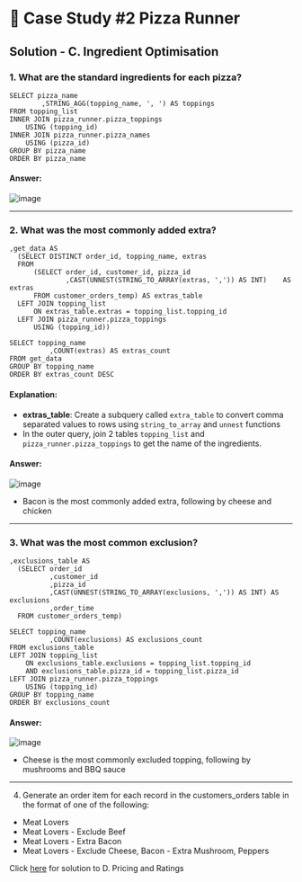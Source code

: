 # 🍕 Case Study #2 Pizza Runner

## Solution - C. Ingredient Optimisation

### 1. What are the standard ingredients for each pizza?
```
SELECT pizza_name
		,STRING_AGG(topping_name, ', ') AS toppings
FROM topping_list
INNER JOIN pizza_runner.pizza_toppings
	USING (topping_id)
INNER JOIN pizza_runner.pizza_names
	USING (pizza_id)
GROUP BY pizza_name
ORDER BY pizza_name
```

#### Answer:
![image](https://github.com/han-tran-gia/8-weeks-sql-challenge/assets/144699083/4ddb48c2-42e6-427d-9759-189510ea3138)

***

### 2. What was the most commonly added extra?
```
,get_data AS
  (SELECT DISTINCT order_id, topping_name, extras
  FROM 
      (SELECT order_id, customer_id, pizza_id
              ,CAST(UNNEST(STRING_TO_ARRAY(extras, ',')) AS INT)	AS extras 
      FROM customer_orders_temp) AS extras_table
  LEFT JOIN topping_list
      ON extras_table.extras = topping_list.topping_id
  LEFT JOIN pizza_runner.pizza_toppings
      USING (topping_id))

SELECT topping_name
		  ,COUNT(extras) AS extras_count
FROM get_data
GROUP BY topping_name
ORDER BY extras_count DESC
```

#### Explanation:
- **extras_table**: Create a subquery called `extra_table` to convert comma separated values to rows using `string_to_array` and `unnest` functions
- In the outer query, join 2 tables `topping_list` and `pizza_runner.pizza_toppings` to get the name of the ingredients.

#### Answer:
![image](https://github.com/han-tran-gia/8-weeks-sql-challenge/assets/144699083/e8dd509b-910a-4985-bf41-0a32567355af)

- Bacon is the most commonly added extra, following by cheese and chicken

***

### 3. What was the most common exclusion?
```
,exclusions_table AS
  (SELECT order_id
          ,customer_id
          ,pizza_id
          ,CAST(UNNEST(STRING_TO_ARRAY(exclusions, ',')) AS INT) AS exclusions 
          ,order_time
  FROM customer_orders_temp)

SELECT topping_name
		  ,COUNT(exclusions) AS exclusions_count
FROM exclusions_table
LEFT JOIN topping_list
	ON exclusions_table.exclusions = topping_list.topping_id
	AND exclusions_table.pizza_id = topping_list.pizza_id
LEFT JOIN pizza_runner.pizza_toppings
	USING (topping_id)
GROUP BY topping_name
ORDER BY exclusions_count
```

#### Answer:
![image](https://github.com/han-tran-gia/8-weeks-sql-challenge/assets/144699083/2c321928-a206-4486-ac3d-e9e53558b34d)

- Cheese is the most commonly excluded topping, following by mushrooms and BBQ sauce

***

4. Generate an order item for each record in the customers_orders table in the format of one of the following:
- Meat Lovers
- Meat Lovers - Exclude Beef
- Meat Lovers - Extra Bacon
- Meat Lovers - Exclude Cheese, Bacon - Extra Mushroom, Peppers

Click [here](https://github.com/han-tran-gia/8-weeks-sql-challenge/blob/main/Case%20Study%20%232%20-%20Pizza%20Runner/D.%20Pricing%20and%20Ratings.md
) for solution to D. Pricing and Ratings

